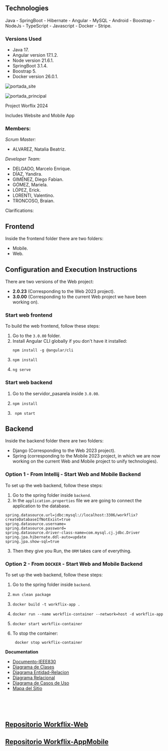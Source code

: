 ## Technologies

Java - SpringBoot - Hibernate - Angular - MySQL - Android - Boostrap - NodeJs - TypeScript - Javascript - Docker - Stripe.

### Versions Used
- Java 17.
- Angular version 17.1.2.
- Node version 21.6.1.
- SpringBoot 3.1.4.
- Boostrap 5.
- Docker version 26.0.1.

<div>

 ![portada_site](https://github.com/workflix/workflix-full/assets/95662710/7f403f76-eb64-4e38-a614-608a6cf09aba)

![portada_principal](https://github.com/workflix/workflix-full/assets/95662710/0dc0905c-ca02-4b66-8a39-0996dd14fc38)



Project Worflix 2024

Includes Website and Mobile App
</div>

### Members:

_Scrum Master:_
* ALVAREZ, Natalia Beatriz.

_Developer Team:_
* DELGADO, Marcelo Enrique.
* DÍAZ, Yandira.
* GIMÉNEZ, Diego Fabian.
* GÓMEZ, Mariela.
* LÓPEZ, Erick.
* LORENTI, Valentino.
* TRONCOSO, Braian.

Clarifications: 

## Frontend

Inside the frontend folder there are two folders:
* Mobile.
* Web.

## Configuration and Execution Instructions

There are two versions of the Web project:

- **2.0.23** (Corresponding to the Web 2023 project).
- **3.0.00** (Corresponding to the current Web project we have been working on).

### Start web frontend

To build the web frontend, follow these steps:

1. Go to the `3.0.00` folder.
2. Install Angular CLI globally if you don't have it installed:
   ```
   npm install -g @angular/cli
   ```
3. ```
   npm install
   ```
4. ```
   ng serve
   ```

### Start web backend

1. Go to the servidor_pasarela inside `3.0.00`.
2. ```
   npm install
   ```
 3.
    ```
     npm start
    ```

## Backend
Inside the backend folder there are two folders:
* Django (Corresponding to the Web 2023 project).
* Spring (corresponding to the Mobile 2023 project, in which we are now working on the current Web and Mobile project to unify technologies).

### Option 1 - From Intellij - Start Web and Mobile Backend

To set up the web backend, follow these steps:
1. Go to the spring folder inside `backend`.
2. In the `application.properties` file we are going to connect the application to the database.

```plaintext
spring.datasource.url=jdbc:mysql://localhost:3306/workflix?createDatabaseIfNotExist=true
spring.datasource.username=
spring.datasource.password=
spring.datasource.driver-class-name=com.mysql.cj.jdbc.Driver
spring.jpa.hibernate.ddl-auto=update
spring.jpa.show-sql=true
```
3. Then they give you Run, the `ORM` takes care of everything.

### Option 2 - From `DOCKER` - Start Web and Mobile Backend

To set up the web backend, follow these steps:
1. Go to the spring folder inside `backend`.
2. ```
   mvn clean package
   ```
3. ```
   docker build -t workflix-app .
   ```
4. ```
   docker run --name workflix-container --network=host -d workflix-app
   ```
5. ```
   docker start workflix-container
   ```
6. To stop the container:
   ```
    docker stop workflix-container
   ```


**Documentation**

* [Documento-IEEE830](https://github.com/workflix/workflix-full/wiki/Documento-IEEE830)
* [Diagrama de Clases](https://github.com/workflix/workflix-full/wiki/Diagrama-de-Clases)
* [Diagrama Entidad-Relacion](https://github.com/workflix/workflix-full/wiki/Diagrama-Entidad%E2%80%90Relacion-(ER))
* [Diagrama Relacional](https://github.com/workflix/workflix-full/wiki/Diagrama-Relacional)
* [Diagrama de Casos de Uso](https://github.com/workflix/workflix-full/wiki/Diagrama-Casos-de-Uso)
* [Mapa del Sitio](https://github.com/workflix/workflix-full/wiki/Mapa-del-Sitio)





</div><br /><br /><br />

## [Repositorio Workflix-Web](https://github.com/workflix/workflix-web)
## [Repositorio Workflix-AppMobile](https://github.com/workflix/workflix-mobile)
